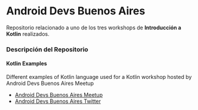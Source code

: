 # Android Devs Buenos Aires

Repositorio relacionado a uno de los tres workshops de **Introducción a Kotlin** realizados.

### Descripción del Repositorio
#### Kotlin Examples

Different examples of Kotlin language used for a Kotlin workshop hosted by Android Devs Buenos Aires Meetup

- [Android Devs Buenos Aires Meetup][adevsBAMeetup]
- [Android Devs Buenos Aires Twitter][adevsBATwitter]

[adevsBAMeetup]: <http://meetup.com/es-ES/Android-Devs-Buenos-Aires>
[adevsBATwitter]: <http://meetup.com/es-ES/Android-Devs-Buenos-Aires>
